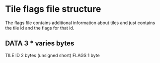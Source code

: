 # Tile flags file structure

The flags file contains additional information about tiles and just contains the tile id and the flags for that id.

DATA              3 * varies bytes
------------------------------------------
  TILE ID         2 bytes (unsigned short)
  FLAGS           1 byte